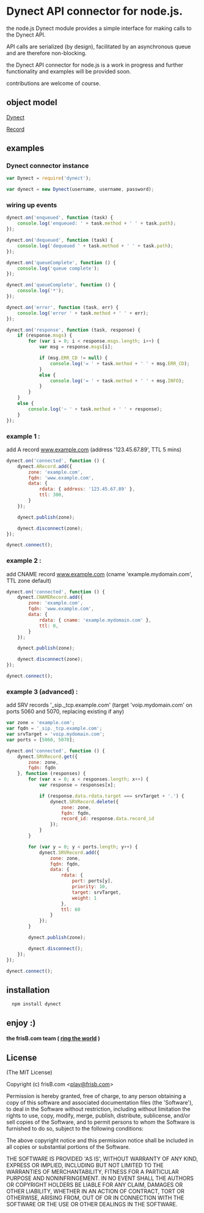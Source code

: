 Dynect API connector for node.js.
===

the node.js Dynect module provides a simple interface for making calls to the Dynect API.

API calls are serialized (by design), facilitated by an asynchronous queue and are therefore non-blocking.

the Dynect API connector for node.js is a work in progress and further functionality and examples will be provided soon.

contributions are welcome of course.

## object model

[Dynect](https://github.com/frisb/dynect/wiki/Dynect)

[Record](https://github.com/frisb/dynect/wiki/Record)

## examples

### Dynect connector instance

``` js
var Dynect = require('dynect');

var dynect = new Dynect(username, username, password);
```


### wiring up events

``` js
dynect.on('enqueued', function (task) {
	console.log('enqueued: ' + task.method + ' ' + task.path);
});

dynect.on('dequeued', function (task) {
	console.log('dequeued ' + task.method + ' ' + task.path);
});

dynect.on('queueComplete', function () {
	console.log('queue complete');
});

dynect.on('queueComplete', function () {
	console.log('*');
});

dynect.on('error', function (task, err) {
	console.log('error ' + task.method + ' ' + err);
});

dynect.on('response', function (task, response) {
	if (response.msgs) {
		for (var i = 0; i < response.msgs.length; i++) {
			var msg = response.msgs[i];

			if (msg.ERR_CD != null) {
				console.log('= ' + task.method + ' ' + msg.ERR_CD);
			}
			else {
				console.log('= ' + task.method + ' ' + msg.INFO);
			}
		}
	}
	else {
		console.log('~ ' + task.method + ' ' + response);
	}
});
```


### example 1 :
 
add A record www.example.com (address '123.45.67.89', TTL 5 mins)

``` js
dynect.on('connected', function () {
	dynect.ARecord.add({
		zone: 'example.com',
		fqdn: 'www.example.com',
		data: {
			rdata: { address: '123.45.67.89' },
			ttl: 300,
		}
	});

	dynect.publish(zone);

	dynect.disconnect(zone);
});

dynect.connect();
```

### example 2 : 

add CNAME record www.example.com (cname 'example.mydomain.com', TTL zone default)

``` js
dynect.on('connected', function () {
	dynect.CNAMERecord.add({
		zone: 'example.com',
		fqdn: 'www.example.com',
		data: {
			rdata: { cname: 'example.mydomain.com' },
			ttl: 0,
		}
	});

	dynect.publish(zone);

	dynect.disconnect(zone);
});

dynect.connect();
```

### example 3 (advanced) : 

add SRV records '_sip._tcp.example.com' (target 'voip.mydomain.com' on ports 5060 and 5070, replacing existing if any)

``` js
var zone = 'example.com';
var fqdn = '_sip._tcp.example.com';
var srvTarget = 'voip.mydomain.com';
var ports = [5060, 5070];

dynect.on('connected', function () {
	dynect.SRVRecord.get({
		zone: zone,
		fqdn: fqdn
	}, function (responses) {
		for (var x = 0; x < responses.length; x++) {
			var response = responses[x];

			if (response.data.rdata.target === srvTarget + '.') {
				dynect.SRVRecord.delete({
					zone: zone,
					fqdn: fqdn,
					record_id: response.data.record_id
				});
			}
		}

		for (var y = 0; y < ports.length; y++) {
			dynect.SRVRecord.add({
				zone: zone,
				fqdn: fqdn,
				data: {
					rdata: {
						port: ports[y],
						priority: 10,
						target: srvTarget,
						weight: 1
					},
					ttl: 60
				}
			});
		}

		dynect.publish(zone);

		dynect.disconnect();
	});
});

dynect.connect();
```

## installation

```
  npm install dynect
```

## enjoy :)

#### the frisB.com team ( [ring the world](http://www.frisb.com "frisB.com") )


## License

(The MIT License)

Copyright (c) frisB.com &lt;play@frisb.com&gt;

Permission is hereby granted, free of charge, to any person obtaining
a copy of this software and associated documentation files (the
'Software'), to deal in the Software without restriction, including
without limitation the rights to use, copy, modify, merge, publish,
distribute, sublicense, and/or sell copies of the Software, and to
permit persons to whom the Software is furnished to do so, subject to
the following conditions:

The above copyright notice and this permission notice shall be
included in all copies or substantial portions of the Software.

THE SOFTWARE IS PROVIDED 'AS IS', WITHOUT WARRANTY OF ANY KIND,
EXPRESS OR IMPLIED, INCLUDING BUT NOT LIMITED TO THE WARRANTIES OF
MERCHANTABILITY, FITNESS FOR A PARTICULAR PURPOSE AND NONINFRINGEMENT.
IN NO EVENT SHALL THE AUTHORS OR COPYRIGHT HOLDERS BE LIABLE FOR ANY
CLAIM, DAMAGES OR OTHER LIABILITY, WHETHER IN AN ACTION OF CONTRACT,
TORT OR OTHERWISE, ARISING FROM, OUT OF OR IN CONNECTION WITH THE
SOFTWARE OR THE USE OR OTHER DEALINGS IN THE SOFTWARE.